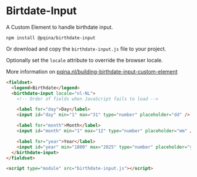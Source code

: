 # Birtdate-Input

A Custom Element to handle birthdate input.

```
npm install @pqina/birthdate-input
```

Or download and copy the `birthdate-input.js` file to your project.

Optionally set the `locale` attribute to override the browser locale.

More information on [pqina.nl/building-birthdate-input-custom-element](https://pqina.nl/building-birthdate-input-custom-element/)

```html
<fieldset>
  <legend>Birthdate</legend>
  <birthdate-input locale="nl-NL">
    <!-- Order of fields when JavaScript fails to load -->

    <label for="day">Day</label>
    <input id="day" min="1" max="31" type="number" placeholder="dd" />

    <label for="month">Month</label>
    <input id="month" min="1" max="12" type="number" placeholder="mm" />

    <label for="year">Year</label>
    <input id="year" min="1800" max="2025" type="number" placeholder="yyyy" />
  </birthdate-input>
</fieldset>

<script type="module" src="birthdate-input.js"></script>
```
